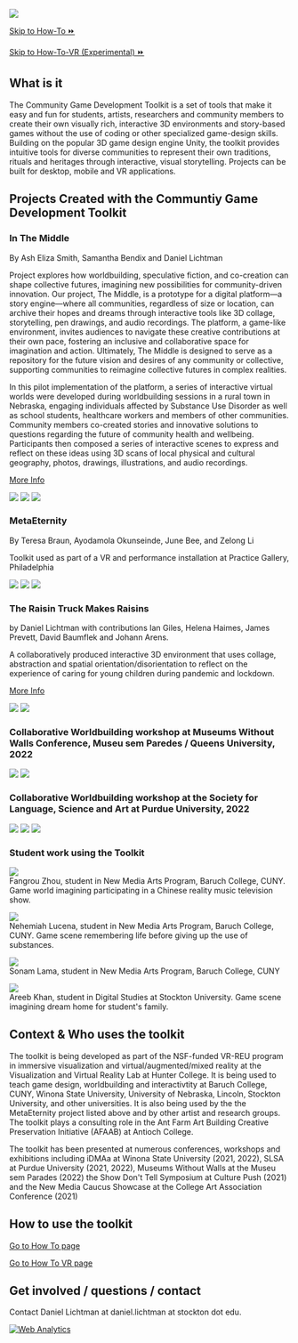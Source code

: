 ![](images/toolkit.jpg)

[Skip to How-To ⏩](howto.md)

[Skip to How-To-VR (Experimental) ⏩](howtoVR.md)

## What is it
The Community Game Development Toolkit is a set of tools that make it easy and fun for students, artists, researchers and community members to create their own visually rich, interactive 3D environments and story-based games without the use of coding or other specialized game-design skills. Building on the popular 3D game design engine Unity, the toolkit provides intuitive tools for diverse communities to represent their own traditions, rituals and heritages through interactive, visual storytelling. Projects can be built for desktop, mobile and VR applications.

## Projects Created with the Communtiy Game Development Toolkit
### In The Middle

By Ash Eliza Smith, Samantha Bendix and Daniel Lichtman

Project explores how worldbuilding, speculative fiction, and co-creation can shape collective futures, imagining new possibilities for community-driven innovation. Our project, The Middle, is a prototype for a digital platform—a story engine—where all communities, regardless of size or location, can archive their hopes and dreams through interactive tools like 3D collage, storytelling, pen drawings, and audio recordings. The platform, a game-like environment, invites audiences to navigate these creative contributions at their own pace, fostering an inclusive and collaborative space for imagination and action. Ultimately, The Middle is designed to serve as a repository for the future vision and desires of any community or collective, supporting communities to reimagine collective futures in complex realities.

In this pilot implementation of the platform, a series of interactive virtual worlds were developed during worldbuilding sessions in a rural town in Nebraska, engaging individuals affected by Substance Use Disorder as well as school students, healthcare workers and members of other communities. Community members co-created stories and innovative solutions to questions regarding the future of community health and wellbeing. Participants then composed a series of interactive scenes to express and reflect on these ideas using 3D scans of local physical and cultural geography, photos, drawings, illustrations, and audio recordings.

[More Info](https://www.daniellichtman.com/middle/)

![](images/alliance-1.jpg)
![](images/alliance-2.jpg)
![](images/alliance-3.JPG)

### MetaEternity

By Teresa Braun, Ayodamola Okunseinde, June Bee, and Zelong Li

Toolkit used as part of a VR and performance installation at Practice Gallery, Philadelphia

![](images/meta-1.jpg)
![](images/meta-2.jpg)
![](images/meta-3.JPG)

### The Raisin Truck Makes Raisins

by Daniel Lichtman with contributions Ian Giles, Helena Haimes, James Prevett, David Baumflek and Johann Arens.


A collaboratively produced interactive 3D environment that uses collage, abstraction and spatial orientation/disorientation to reflect on the experience of caring for young children during pandemic and lockdown.

[More Info](https://www.daniellichtman.com/raisintruck/)

![](images/rt-mountain.jpg)
![](images/rt-mouse.jpg)


### Collaborative Worldbuilding workshop at Museums Without Walls Conference, Museu sem Paredes / Queens University, 2022

![](images/mwow-1.png)
![](images/mwow-2.png)

### Collaborative Worldbuilding workshop at the Society for Language, Science and Art at Purdue University, 2022

![](images/slsa-liz.jpg)
![](images/slsa-chris.jpg)
![](images/slsa-pratistha.jpg)

### Student work using the Toolkit

![](images/student3.jpeg)   
Fangrou Zhou, student in New Media Arts Program, Baruch College, CUNY. Game world imagining participating in a Chinese reality music television show.

![](images/student0.jpeg)   
Nehemiah Lucena, student in New Media Arts Program, Baruch College, CUNY. Game scene remembering life before giving up the use of substances.

![](images/student4.jpeg)  
Sonam Lama, student in New Media Arts Program, Baruch College, CUNY

![](images/stockton-student-areeb.jpg)  
Areeb Khan, student in Digital Studies at Stockton University. Game scene imagining dream home for student's family.





## Context & Who uses the toolkit

The toolkit is being developed as part of the NSF-funded VR-REU program in immersive visualization and virtual/augmented/mixed reality at the Visualization and Virtual Reality Lab at Hunter College. It is being used to teach game design, worldbuilding and interactivtity at Baruch College, CUNY, Winona State University, University of Nebraska, Lincoln, Stockton University, and other universities. It is also being used by the the MetaEternity project listed above and by other artist and research groups. The toolkit plays a consulting role in the Ant Farm Art Building Creative Preservation Initiative (AFAAB) at Antioch College.

The toolkit has been presented at numerous conferences, workshops and exhibitions including iDMAa at Winona State University (2021, 2022), SLSA at Purdue University (2021, 2022), Museums Without Walls at the Museu sem Parades (2022) the Show Don't Tell Symposium at Culture Push (2021) and the New Media Caucus Showcase at the College Art Association Conference (2021)


<a name="howto"></a>

## How to use the toolkit
[Go to How To page](howto.md)

[Go to How To VR page](howtoVR.md)

## Get involved / questions / contact
Contact Daniel Lichtman at daniel.lichtman at stockton dot edu.

<!---- begin statcounter ---->
<script type="text/javascript">
var sc_project = 12399103;
var sc_invisible = 1;
var sc_security = "dbebcd0c";
</script>
<script type="text/javascript" src="https://www.statcounter.com/counter/counter.js" async></script>
<noscript>
<div class="statcounter">
    <a title="Web Analytics" href="https://statcounter.com/" target="_blank"><img class="statcounter" src="https://c.statcounter.com/12399103/0/dbebcd0c/1/" alt="Web Analytics" /></a>
</div>
</noscript>
<!-- end statcounter -->
 

